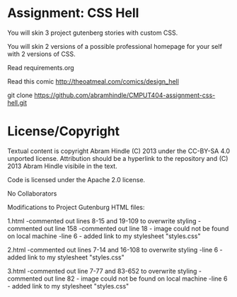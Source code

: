 Assignment: CSS Hell
====================

You will skin 3 project gutenberg stories with custom CSS.

You will skin 2 versions of a possible professional homepage for your
self with 2 versions of CSS.

Read requirements.org

Read this comic http://theoatmeal.com/comics/design_hell

git clone https://github.com/abramhindle/CMPUT404-assignment-css-hell.git

License/Copyright
=================

Textual content is copyright Abram Hindle (C) 2013 under the CC-BY-SA
4.0 unported license. Attribution should be a hyperlink to the
repository and (C) 2013 Abram Hindle visibile in the text.

Code is licensed under the Apache 2.0 license.

No Collaborators

Modifications to Project Gutenburg HTML files:


1.html
-commented out lines 8-15 and 19-109 to overwrite styling
-commented out line 158
-commented out line 18 - image could not be found on local machine
-line 6 - added link to my stylesheet "styles.css"

2.html
-commented out lines 7-14 and 16-108 to overwrite styling
-line 6  - added link to my stylesheet "styles.css"

3.html
-commented out line 7-77 and 83-652 to overwrite styling
-commented out line 82 - image could not be found on local machine
-line 6 - added link to my stylesheet "styles.css"

